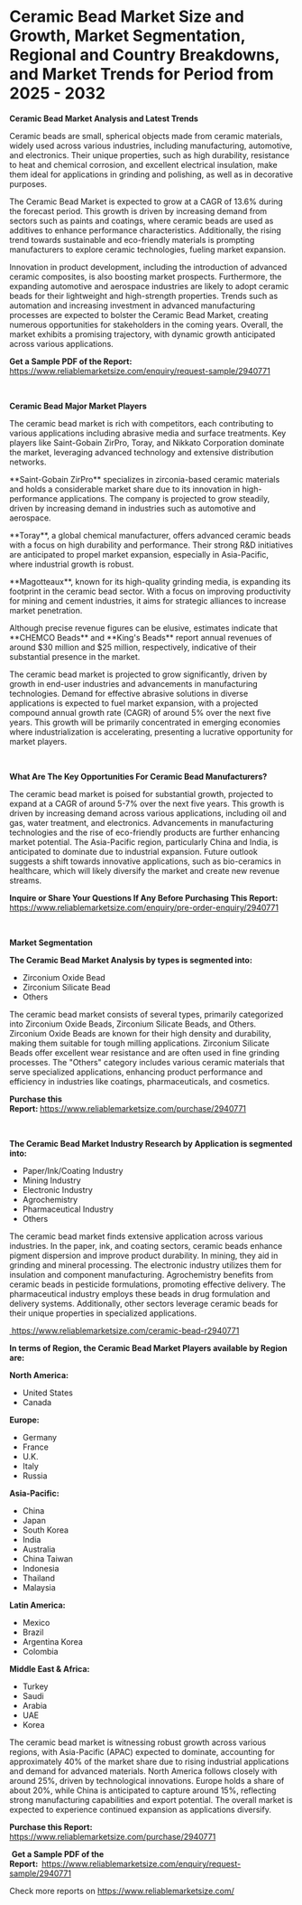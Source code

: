 <p><h1>Ceramic Bead Market Size and Growth, Market Segmentation, Regional and Country Breakdowns, and Market Trends for Period from 2025 -  2032</h1></p><p><strong>Ceramic Bead Market Analysis and Latest Trends</strong></p>
<p><p>Ceramic beads are small, spherical objects made from ceramic materials, widely used across various industries, including manufacturing, automotive, and electronics. Their unique properties, such as high durability, resistance to heat and chemical corrosion, and excellent electrical insulation, make them ideal for applications in grinding and polishing, as well as in decorative purposes.</p><p>The Ceramic Bead Market is expected to grow at a CAGR of 13.6% during the forecast period. This growth is driven by increasing demand from sectors such as paints and coatings, where ceramic beads are used as additives to enhance performance characteristics. Additionally, the rising trend towards sustainable and eco-friendly materials is prompting manufacturers to explore ceramic technologies, fueling market expansion.</p><p>Innovation in product development, including the introduction of advanced ceramic composites, is also boosting market prospects. Furthermore, the expanding automotive and aerospace industries are likely to adopt ceramic beads for their lightweight and high-strength properties. Trends such as automation and increasing investment in advanced manufacturing processes are expected to bolster the Ceramic Bead Market, creating numerous opportunities for stakeholders in the coming years. Overall, the market exhibits a promising trajectory, with dynamic growth anticipated across various applications.</p></p>
<p><strong>Get a Sample PDF of the Report:&nbsp;</strong> <a href="https://www.reliablemarketsize.com/enquiry/request-sample/2940771?utm_campaign=3298&utm_medium=2&utm_source=Github&utm_content=ia&utm_term=15032025&utm_id=ceramic-bead">https://www.reliablemarketsize.com/enquiry/request-sample/2940771</a></p>
<p>&nbsp;</p>
<p><strong>Ceramic Bead Major Market Players</strong></p>
<p><p>The ceramic bead market is rich with competitors, each contributing to various applications including abrasive media and surface treatments. Key players like Saint-Gobain ZirPro, Toray, and Nikkato Corporation dominate the market, leveraging advanced technology and extensive distribution networks.</p><p>**Saint-Gobain ZirPro** specializes in zirconia-based ceramic materials and holds a considerable market share due to its innovation in high-performance applications. The company is projected to grow steadily, driven by increasing demand in industries such as automotive and aerospace. </p><p>**Toray**, a global chemical manufacturer, offers advanced ceramic beads with a focus on high durability and performance. Their strong R&D initiatives are anticipated to propel market expansion, especially in Asia-Pacific, where industrial growth is robust.</p><p>**Magotteaux**, known for its high-quality grinding media, is expanding its footprint in the ceramic bead sector. With a focus on improving productivity for mining and cement industries, it aims for strategic alliances to increase market penetration.</p><p>Although precise revenue figures can be elusive, estimates indicate that **CHEMCO Beads** and **King's Beads** report annual revenues of around $30 million and $25 million, respectively, indicative of their substantial presence in the market.</p><p>The ceramic bead market is projected to grow significantly, driven by growth in end-user industries and advancements in manufacturing technologies. Demand for effective abrasive solutions in diverse applications is expected to fuel market expansion, with a projected compound annual growth rate (CAGR) of around 5% over the next five years. This growth will be primarily concentrated in emerging economies where industrialization is accelerating, presenting a lucrative opportunity for market players.</p></p>
<p>&nbsp;</p>
<p><strong>What Are The Key Opportunities For Ceramic Bead Manufacturers?</strong></p>
<p><p>The ceramic bead market is poised for substantial growth, projected to expand at a CAGR of around 5-7% over the next five years. This growth is driven by increasing demand across various applications, including oil and gas, water treatment, and electronics. Advancements in manufacturing technologies and the rise of eco-friendly products are further enhancing market potential. The Asia-Pacific region, particularly China and India, is anticipated to dominate due to industrial expansion. Future outlook suggests a shift towards innovative applications, such as bio-ceramics in healthcare, which will likely diversify the market and create new revenue streams.</p></p>
<p><strong>Inquire or Share Your Questions If Any Before Purchasing This Report:</strong> <a href="https://www.reliablemarketsize.com/enquiry/pre-order-enquiry/2940771?utm_campaign=3298&utm_medium=2&utm_source=Github&utm_content=ia&utm_term=15032025&utm_id=ceramic-bead">https://www.reliablemarketsize.com/enquiry/pre-order-enquiry/2940771</a></p>
<p>&nbsp;</p>
<p><strong>Market Segmentation</strong></p>
<p><strong>The Ceramic Bead Market Analysis by types is segmented into:</strong></p>
<p><ul><li>Zirconium Oxide Bead</li><li>Zirconium Silicate Bead</li><li>Others</li></ul></p>
<p><p>The ceramic bead market consists of several types, primarily categorized into Zirconium Oxide Beads, Zirconium Silicate Beads, and Others. Zirconium Oxide Beads are known for their high density and durability, making them suitable for tough milling applications. Zirconium Silicate Beads offer excellent wear resistance and are often used in fine grinding processes. The "Others" category includes various ceramic materials that serve specialized applications, enhancing product performance and efficiency in industries like coatings, pharmaceuticals, and cosmetics.</p></p>
<p><strong>Purchase this Report:&nbsp;</strong><a href="https://www.reliablemarketsize.com/purchase/2940771?utm_campaign=3298&utm_medium=2&utm_source=Github&utm_content=ia&utm_term=15032025&utm_id=ceramic-bead">https://www.reliablemarketsize.com/purchase/2940771</a></p>
<p>&nbsp;</p>
<p><strong>The Ceramic Bead Market Industry Research by Application is segmented into:</strong></p>
<p><ul><li>Paper/Ink/Coating Industry</li><li>Mining Industry</li><li>Electronic Industry</li><li>Agrochemistry</li><li>Pharmaceutical Industry</li><li>Others</li></ul></p>
<p><p>The ceramic bead market finds extensive application across various industries. In the paper, ink, and coating sectors, ceramic beads enhance pigment dispersion and improve product durability. In mining, they aid in grinding and mineral processing. The electronic industry utilizes them for insulation and component manufacturing. Agrochemistry benefits from ceramic beads in pesticide formulations, promoting effective delivery. The pharmaceutical industry employs these beads in drug formulation and delivery systems. Additionally, other sectors leverage ceramic beads for their unique properties in specialized applications.</p></p>
<p><a href="https://www.reliablemarketsize.com/ceramic-bead-r2940771?utm_campaign=3298&utm_medium=2&utm_source=Github&utm_content=ia&utm_term=15032025&utm_id=ceramic-bead">&nbsp;https://www.reliablemarketsize.com/ceramic-bead-r2940771</a></p>
<p><strong>In terms of Region, the Ceramic Bead Market Players available by Region are:</strong></p>
<p>
    <p> <strong> North America: </strong>
        <ul>
            <li>United States</li>
            <li>Canada</li>
        </ul>
        </p> 
    <p> <strong> Europe: </strong>
        <ul>
            <li>Germany</li>
            <li>France</li>
            <li>U.K.</li>
            <li>Italy</li>
            <li>Russia</li>
        </ul>
        </p> 
    <p> <strong> Asia-Pacific: </strong>
        <ul>
            <li>China</li>
            <li>Japan</li>
            <li>South Korea</li>
            <li>India</li>
            <li>Australia</li>
            <li>China Taiwan</li>
            <li>Indonesia</li>
            <li>Thailand</li>
            <li>Malaysia</li>
        </ul>
        </p> 
    <p> <strong> Latin America: </strong>
        <ul>
            <li>Mexico</li>
            <li>Brazil</li>
            <li>Argentina Korea</li>
            <li>Colombia</li>
        </ul>
        </p> 
    <p> <strong> Middle East & Africa: </strong>
        <ul>
            <li>Turkey</li>
            <li>Saudi</li>
            <li>Arabia</li>
            <li>UAE</li>
            <li>Korea</li>
        </ul>
    </p>
    </p>
<p><p>The ceramic bead market is witnessing robust growth across various regions, with Asia-Pacific (APAC) expected to dominate, accounting for approximately 40% of the market share due to rising industrial applications and demand for advanced materials. North America follows closely with around 25%, driven by technological innovations. Europe holds a share of about 20%, while China is anticipated to capture around 15%, reflecting strong manufacturing capabilities and export potential. The overall market is expected to experience continued expansion as applications diversify.</p></p>
<p><strong>Purchase this Report: </strong><a href="https://www.reliablemarketsize.com/purchase/2940771?utm_campaign=3298&utm_medium=2&utm_source=Github&utm_content=ia&utm_term=15032025&utm_id=ceramic-bead">https://www.reliablemarketsize.com/purchase/2940771</a></p>
<p>&nbsp;<strong>Get a Sample PDF of the Report:&nbsp;&nbsp;</strong><a href="https://www.reliablemarketsize.com/enquiry/request-sample/2940771?utm_campaign=3298&utm_medium=2&utm_source=Github&utm_content=ia&utm_term=15032025&utm_id=ceramic-bead">https://www.reliablemarketsize.com/enquiry/request-sample/2940771</a></p>
<p><strong></strong></p>
<p>Check more reports on <a href="https://www.reliablemarketsize.com/?utm_campaign=3298&utm_medium=2&utm_source=Github&utm_content=ia&utm_term=15032025&utm_id=ceramic-bead">https://www.reliablemarketsize.com/</a></p>